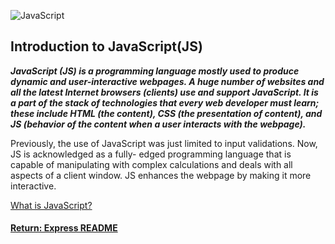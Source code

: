 ![JavaScript](https://mdn.mozillademos.org/files/13502/cake.png)
## Introduction to JavaScript(JS)

___JavaScript (JS) is a programming language mostly used to produce dynamic and user-interactive webpages. A huge number of websites and all the latest Internet browsers (clients) use and support JavaScript. It is a part of the stack of technologies that every web developer must learn; these include HTML (the content), CSS (the presentation of content), and JS (behavior of the content when a user interacts with the webpage).___

Previously, the use of JavaScript was just limited to input validations. Now, JS is acknowledged as a fully- edged programming language that is capable of manipulating with complex calculations and deals with all aspects of a client window. JS enhances the webpage by making it more interactive.

[What is JavaScript?](https://developer.mozilla.org/en-US/docs/Learn/JavaScript/First_steps/What_is_JavaScript)

#### [Return: Express README](../../README.md)
